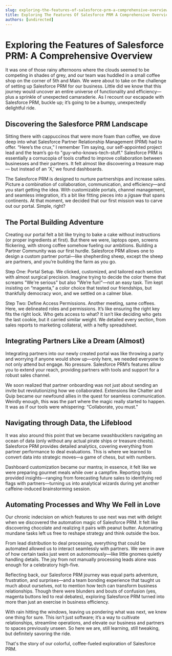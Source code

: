 ```yaml
---
slug: exploring-the-features-of-salesforce-prm-a-comprehensive-overview
title: Exploring The Features Of Salesforce PRM A Comprehensive Overview
authors: [undirected]
---
```



# Exploring the Features of Salesforce PRM: A Comprehensive Overview

It was one of those rainy afternoons where the clouds seemed to be competing in shades of grey, and our team was huddled in a small coffee shop on the corner of 5th and Main. We were about to take on the challenge of setting up Salesforce PRM for our business. Little did we know that this journey would uncover an entire universe of functionality and efficiency—plus a sprinkle of unexpected camaraderie. As I recount our escapade with Salesforce PRM, buckle up; it’s going to be a bumpy, unexpectedly delightful ride.

## Discovering the Salesforce PRM Landscape

Sitting there with cappuccinos that were more foam than coffee, we dove deep into what Salesforce Partner Relationship Management (PRM) had to offer. “Here’s the crux,” I remember Tim saying, our self-appointed project lead and the team’s go-to "guy-who-knows-tech-stuff." Salesforce PRM is essentially a cornucopia of tools crafted to improve collaboration between businesses and their partners. It felt almost like discovering a treasure map — but instead of an ‘X,’ we found dashboards.

The Salesforce PRM is designed to nurture partnerships and increase sales. Picture a combination of collaboration, communication, and efficiency—and you start getting the idea. With customizable portals, channel management, and seamless integration, it’s a bit like fitting pieces into a jigsaw that spans continents. At that moment, we decided that our first mission was to carve out our portal. Simple, right?

## The Portal Building Adventure

Creating our portal felt a bit like trying to bake a cake without instructions (or proper ingredients at first). But there we were, laptops open, screens flickering, with strong coffee somehow fueling our ambitions. Building a Partner Community was our first hurdle. Salesforce PRM allows one to design a custom partner portal—like shepherding sheep, except the sheep are partners, and you’re building the farm as you go.

Step One: Portal Setup. We clicked, customized, and tailored each section with almost surgical precision. Imagine trying to decide the color theme that screams "We're serious" but also "We’re fun!"—not an easy task. Tim kept insisting on “magenta,” a color choice that tested our friendships, but thankfully democracy won, and we settled on a calmer blue. 

Step Two: Define Access Permissions. Another meeting, same coffees. Here, we delineated roles and permissions. It’s like ensuring the right key fits the right lock. Who gets access to what? It isn’t like deciding who gets the last cookie, but it carried similar weight. We detailed every section, from sales reports to marketing collateral, with a hefty spreadsheet.

## Integrating Partners Like a Dream (Almost)

Integrating partners into our newly created portal was like throwing a party and worrying if anyone would show up—only here, we needed everyone to not only attend but engage. No pressure. Salesforce PRM’s features allow you to extend your reach, providing partners with tools and support for a robust sales channel. 

We soon realized that partner onboarding was not just about sending an invite but revolutionizing how we collaborated. Extensions like Chatter and Quip became our newfound allies in the quest for seamless communication. Weirdly enough, this was the part where the magic really started to happen. It was as if our tools were whispering: “Collaborate, you must.”

## Navigating through Data, the Lifeblood

It was also around this point that we became swashbucklers navigating an ocean of data (only without any actual pirate ships or treasure chests). Salesforce PRM provides detailed analytics, covering everything from partner performance to deal evaluations. This is where we learned to convert data into strategic moves—a game of chess, but with numbers.

Dashboard customization became our mantra; in essence, it felt like we were preparing gourmet meals while over a campfire. Reporting tools provided insights—ranging from forecasting future sales to identifying red flags with partners—turning us into analytical wizards during yet another caffeine-induced brainstorming session.

## Automating Processes and Why We Fell in Love

Our chronic indecision on which features to use next was met with delight when we discovered the automation magic of Salesforce PRM. It felt like discovering chocolate and realizing it pairs with peanut butter. Automating mundane tasks left us free to reshape strategy and think outside the box.

From lead distribution to deal processing, everything that could be automated allowed us to interact seamlessly with partners. We were in awe of how certain tasks just went on autonomously—like little gnomes quietly handling details. The joy from not manually processing leads alone was enough for a celebratory high-five.

Reflecting back, our Salesforce PRM journey was equal parts adventure, frustration, and surprises—and a team bonding experience that taught us much about ourselves, not to mention how tech can transform business relationships. Though there were blunders and bouts of confusion (yes, magenta buttons led to real debates), exploring Salesforce PRM turned into more than just an exercise in business efficiency.

With rain hitting the windows, leaving us pondering what was next, we knew one thing for sure. This isn’t just software; it’s a way to cultivate relationships, streamline operations, and elevate our business and partners to spaces previously unseen. So here we are, still learning, still tweaking, but definitely savoring the ride.

That's the story of our colorful, coffee-fueled exploration of Salesforce PRM.